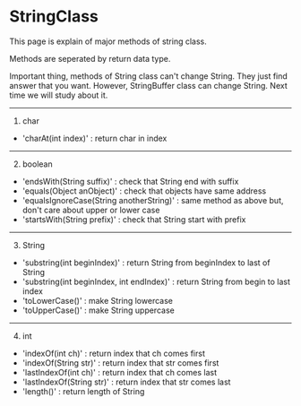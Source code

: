 # StringClass
This page is explain of major methods of string class. 

Methods are seperated by return data type.

Important thing, methods of String class can't change String. They just find answer that you want. However, StringBuffer class can change String. Next time we will study about it.

---

1. char
- 'charAt(int index)' : return char in index

---

2. boolean
- 'endsWith(String suffix)' : check that String end with suffix
- 'equals(Object anObject)' : check that objects have same address
- 'equalsIgnoreCase(String anotherString)' : same method as above but, don't care about upper or lower case
- 'startsWith(String prefix)' : check that String start with prefix

---

3. String
- 'substring(int beginIndex)' : return String from beginIndex to last of String
- 'substring(int beginIndex, int endIndex)' : return String from begin to last index
- 'toLowerCase()' : make String lowercase
- 'toUpperCase()' : make String uppercase

---

4. int
- 'indexOf(int ch)' : return index that ch comes first
- 'indexOf(String str)' : return index that str comes first
- 'lastIndexOf(int ch)' : return index that ch comes last
- 'lastIndexOf(String str)' : return index that str comes last 
- 'length()' : return length of String
